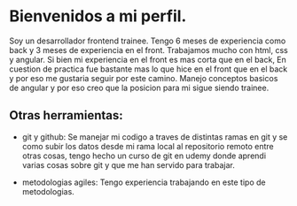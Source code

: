 # Bienvenidos a mi perfil.
Soy un desarrollador frontend trainee. Tengo 6 meses de experiencia como back y 3 meses de experiencia en el front.
Trabajamos mucho con html, css y angular. Si bien mi experiencia en el front es mas corta que en el back, En cuestion de practica fue bastante mas lo que hice en el 
front que en el back y por eso me gustaria seguir por este camino.
Manejo conceptos basicos de angular y por eso creo que la posicion para mi sigue siendo trainee.

## Otras herramientas:
* git y github:
Se manejar mi codigo a traves de distintas ramas en git y se como subir los datos desde mi rama local al repositorio remoto entre otras cosas, tengo hecho un curso de git en udemy 
donde aprendi varias cosas sobre git y que me han servido para trabajar.

* metodologias agiles: Tengo experiencia trabajando en este tipo de metodologias.

